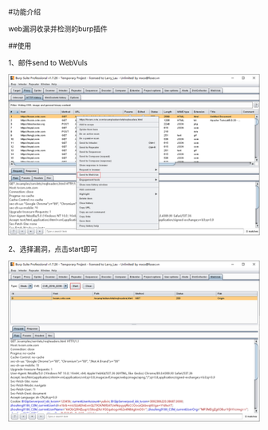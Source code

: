 #功能介绍

web漏洞收录并检测的burp插件

##使用

1、邮件send to WebVuls

![img.png](img.png)

2、选择漏洞，点击start即可

![img_1.png](img_1.png)
